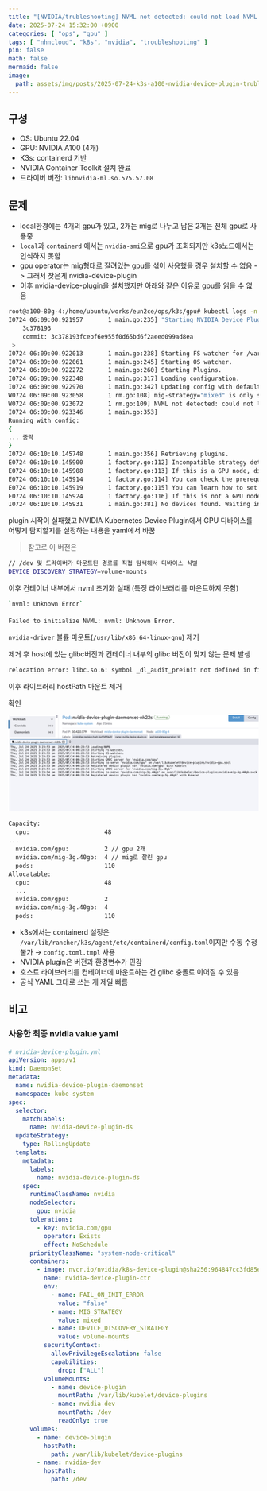 ```yaml
---
title: "[NVIDIA/trubleshooting] NVML not detected: could not load NVML library: libnvidia-ml.so.1: cannot open shared object file: No such file or directory"
date: 2025-07-24 15:32:00 +0900
categories: [ "ops", "gpu" ]
tags: [ "nhncloud", "k8s", "nvidia", "troubleshooting" ]
pin: false
math: false
mermaid: false
image:
  path: assets/img/posts/2025-07-24-k3s-a100-nvidia-device-plugin-trubleshooting-2025-07-24%2015.45.49.png
---
```


## 구성

- OS: Ubuntu 22.04
- GPU: NVIDIA A100 (4개)
- K3s: containerd 기반
- NVIDIA Container Toolkit 설치 완료
- 드라이버 버전: `libnvidia-ml.so.575.57.08`

## 문제

- local환경에는 4개의 gpu가 있고, 2개는 mig로 나누고 남은 2개는 전체 gpu로 사용중
- `local`과 `containerd` 에서는 `nvidia-smi`으로 gpu가 조회되지만 k3s노드에서는 인식하지 못함
- gpu operator는 mig형태로 잘려있는 gpu를 섞어 사용했을 경우 설치할 수 없음 -> 그래서 찾은게 nvidia-device-plugin
- 이후 nvidia-device-plugin을 설치했지만 아래와 같은 이유로 gpu를 읽을 수 없음

```bash
root@a100-80g-4:/home/ubuntu/works/eun2ce/ops/k3s/gpu# kubectl logs -n kube-system nvidia-device-plugin-daemonset-8xmbs
I0724 06:09:00.921957       1 main.go:235] "Starting NVIDIA Device Plugin" version=<
	3c378193
	commit: 3c378193fcebf6e955f0d65bd6f2aeed099ad8ea
 >
I0724 06:09:00.922013       1 main.go:238] Starting FS watcher for /var/lib/kubelet/device-plugins
I0724 06:09:00.922061       1 main.go:245] Starting OS watcher.
I0724 06:09:00.922272       1 main.go:260] Starting Plugins.
I0724 06:09:00.922348       1 main.go:317] Loading configuration.
I0724 06:09:00.922970       1 main.go:342] Updating config with default resource matching patterns.
W0724 06:09:00.923058       1 rm.go:108] mig-strategy="mixed" is only supported with NVML
W0724 06:09:00.923072       1 rm.go:109] NVML not detected: could not load NVML library: libnvidia-ml.so.1: cannot open shared object file: No such file or directory
I0724 06:09:00.923346       1 main.go:353]
Running with config:
{
... 중략
}
I0724 06:10:10.145748       1 main.go:356] Retrieving plugins.
E0724 06:10:10.145900       1 factory.go:112] Incompatible strategy detected auto
E0724 06:10:10.145908       1 factory.go:113] If this is a GPU node, did you configure the NVIDIA Container Toolkit?
E0724 06:10:10.145914       1 factory.go:114] You can check the prerequisites at: https://github.com/NVIDIA/k8s-device-plugin#prerequisites
E0724 06:10:10.145919       1 factory.go:115] You can learn how to set the runtime at: https://github.com/NVIDIA/k8s-device-plugin#quick-start
E0724 06:10:10.145924       1 factory.go:116] If this is not a GPU node, you should set up a toleration or nodeSelector to only deploy this plugin on GPU nodes
I0724 06:10:10.145931       1 main.go:381] No devices found. Waiting indefinitely.
```

plugin 시작이 실패했고 NVIDIA Kubernetes Device Plugin에서 GPU 디바이스를 어떻게 탐지할지를 설정하는 내용을 yaml에서 바꿈

> 참고로 이 버전은 
```bash
// /dev 및 드라이버가 마운트된 경로를 직접 탐색해서 디바이스 식별
DEVICE_DISCOVERY_STRATEGY=volume-mounts
```

이후 컨테이너 내부에서 nvml 초기화 실패 (특정 라이브러리를 마운트하지 못함)

```bash
`nvml: Unknown Error`

Failed to initialize NVML: nvml: Unknown Error.
```

`nvidia-driver` 볼륨 마운트(`/usr/lib/x86_64-linux-gnu`) 제거

제거 후 host에 있는 glibc버전과 컨테이너 내부의 glibc 버전이 맞지 않는 문제 발생

```bash
relocation error: libc.so.6: symbol _dl_audit_preinit not defined in file ld-linux-x86-64.so.2
```

이후 라이브러리 hostPath 마운트 제거

확인

![](/assets/img/posts/2025-07-24-k3s-a100-nvidia-device-plugin-trubleshooting-2025-07-24%2015.45.49.png)

```bash
Capacity:
  cpu:                     48
...
  nvidia.com/gpu:          2 // gpu 2개
  nvidia.com/mig-3g.40gb:  4 // mig로 잘린 gpu
  pods:                    110
Allocatable:
  cpu:                     48
  ...
  nvidia.com/gpu:          2
  nvidia.com/mig-3g.40gb:  4
  pods:                    110
```

- k3s에서는 containerd 설정은 `/var/lib/rancher/k3s/agent/etc/containerd/config.toml`이지만 수동 수정 불가 → `config.toml.tmpl` 사용
- NVIDIA plugin은 버전과 환경변수가 민감
- 호스트 라이브러리를 컨테이너에 마운트하는 건 glibc 충돌로 이어질 수 있음
- 공식 YAML 그대로 쓰는 게 제일 빠름


## 비고

### 사용한 최종 nvidia value yaml

```yaml
# nvidia-device-plugin.yml
apiVersion: apps/v1
kind: DaemonSet
metadata:
  name: nvidia-device-plugin-daemonset
  namespace: kube-system
spec:
  selector:
    matchLabels:
      name: nvidia-device-plugin-ds
  updateStrategy:
    type: RollingUpdate
  template:
    metadata:
      labels:
        name: nvidia-device-plugin-ds
    spec:
      runtimeClassName: nvidia
      nodeSelector:
        gpu: nvidia
      tolerations:
        - key: nvidia.com/gpu
          operator: Exists
          effect: NoSchedule
      priorityClassName: "system-node-critical"
      containers:
        - image: nvcr.io/nvidia/k8s-device-plugin@sha256:964847cc3fd85ead286be1d74d961f53d638cd4875af51166178b17bba90192f
          name: nvidia-device-plugin-ctr
          env:
            - name: FAIL_ON_INIT_ERROR
              value: "false"
            - name: MIG_STRATEGY
              value: mixed
            - name: DEVICE_DISCOVERY_STRATEGY
              value: volume-mounts
          securityContext:
            allowPrivilegeEscalation: false
            capabilities:
              drop: ["ALL"]
          volumeMounts:
            - name: device-plugin
              mountPath: /var/lib/kubelet/device-plugins
            - name: nvidia-dev
              mountPath: /dev
              readOnly: true
      volumes:
        - name: device-plugin
          hostPath:
            path: /var/lib/kubelet/device-plugins
        - name: nvidia-dev
          hostPath:
            path: /dev
```